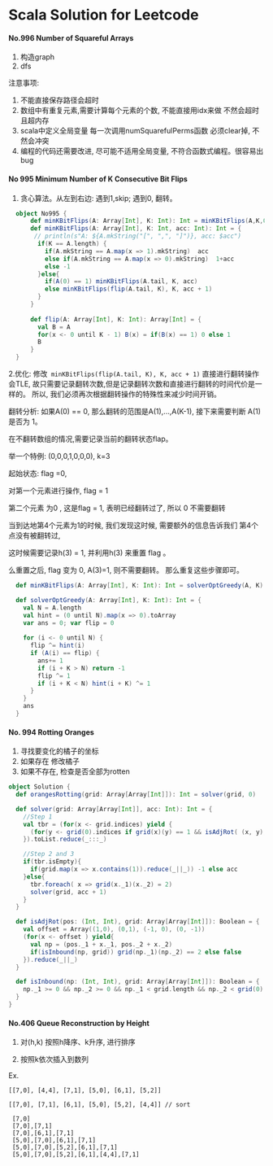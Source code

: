 # Scala Solution for Leetcode

#### No.996 Number of Squareful Arrays
1. 构造graph 
2. dfs

注意事项: 
1. 不能直接保存路径会超时
2. 数组中有重复元素,需要计算每个元素的个数, 不能直接用idx来做 不然会超时 且超内存
3. scala中定义全局变量 每一次调用numSquarefulPerms函数 必须clear掉, 不然会冲突
4. 编程的代码还需要改进, 尽可能不适用全局变量, 不符合函数式编程。很容易出bug

#### No 995 Minimum Number of K Consecutive Bit Flips
1. 贪心算法。从左到右边: 遇到1,skip; 遇到0, 翻转。

```Scala
  object No995 {
      def minKBitFlips(A: Array[Int], K: Int): Int = minKBitFlips(A,K,0)
      def minKBitFlips(A: Array[Int], K: Int, acc: Int): Int = {
       // println(s"A: ${A.mkString("[", ",", "]")}, acc: $acc")
        if(K == A.length) {
          if(A.mkString == A.map(x => 1).mkString)  acc
          else if(A.mkString == A.map(x => 0).mkString)  1+acc
          else -1
        }else{
          if(A(0) == 1) minKBitFlips(A.tail, K, acc)
          else minKBitFlips(flip(A.tail, K), K, acc + 1)
        }
      }
    
      def flip(A: Array[Int], K: Int): Array[Int] = {
        val B = A
        for(x <- 0 until K - 1) B(x) = if(B(x) == 1) 0 else 1
        B
      }
  }
```

2.优化: 修改` minKBitFlips(flip(A.tail, K), K, acc + 1)`  直接进行翻转操作会TLE, 故只需要记录翻转次数,但是记录翻转次数和直接进行翻转的时间代价是一样的。
所以, 我们必须再次根据翻转操作的特殊性来减少时间开销。

翻转分析: 如果A(0) == 0, 那么翻转的范围是A(1),...,A(K-1),
接下来需要判断 A(1) 是否为 1。

在不翻转数组的情况,需要记录当前的翻转状态flap。

举一个特例: (0,0,0,1,0,0,0), k=3

起始状态: flag =0, 

对第一个元素进行操作, flag = 1 
 
第二个元素 为0 , 这是flag = 1, 表明已经翻转过了, 所以 0 不需要翻转

当到达地第4个元素为1的时候, 我们发现这时候, 需要额外的信息告诉我们 第4个点没有被翻转过,

这时候需要记录h(3) = 1, 并利用h(3) 来重置 flag 。

么重置之后, flag 变为 0, A(3)=1, 则不需要翻转。 那么重复这些步骤即可。

```Scala
  def minKBitFlips(A: Array[Int], K: Int): Int = solverOptGreedy(A, K)

  def solverOptGreedy(A: Array[Int], K: Int): Int = {
    val N = A.length
    val hint = (0 until N).map(x => 0).toArray
    var ans = 0; var flip = 0
    
    for (i <- 0 until N) {
      flip ^= hint(i)
      if (A(i) == flip) {  
        ans+= 1  
        if (i + K > N) return -1 
        flip ^= 1
        if (i + K < N) hint(i + K) ^= 1
      }
    }
    ans
  }
```

#### No. 994 Rotting Oranges

1. 寻找要变化的橘子的坐标
2. 如果存在 修改橘子
3. 如果不存在, 检查是否全部为rotten

```Scala
object Solution {
  def orangesRotting(grid: Array[Array[Int]]): Int = solver(grid, 0)

  def solver(grid: Array[Array[Int]], acc: Int): Int = {
    //Step 1
    val tbr = (for(x <- grid.indices) yield {
      (for(y <- grid(0).indices if grid(x)(y) == 1 && isAdjRot( (x, y), grid)) yield (x, y)).toList
    }).toList.reduce(_:::_)

    //Step 2 and 3
    if(tbr.isEmpty){
      if(grid.map(x => x.contains(1)).reduce(_||_)) -1 else acc
    }else{
      tbr.foreach( x => grid(x._1)(x._2) = 2)
      solver(grid, acc + 1)
    }
  }

  def isAdjRot(pos: (Int, Int), grid: Array[Array[Int]]): Boolean = {
    val offset = Array((1,0), (0,1), (-1, 0), (0, -1))
    (for(x <- offset ) yield{
      val np = (pos._1 + x._1, pos._2 + x._2)
      if(isInbound(np, grid)) grid(np._1)(np._2) == 2 else false
    }).reduce(_||_)
  }

  def isInbound(np: (Int, Int), grid: Array[Array[Int]]): Boolean = {
    np._1 >= 0 && np._2 >= 0 && np._1 < grid.length && np._2 < grid(0).length
  }
}
```



#### No.406 Queue Reconstruction by Height

1. 对(h,k) 按照h降序、k升序, 进行排序

2. 按照k依次插入到数列

Ex. 

    [[7,0], [4,4], [7,1], [5,0], [6,1], [5,2]] 

    [[7,0], [7,1], [6,1], [5,0], [5,2], [4,4]] // sort

     [7,0]
     [7,0],[7,1]
     [7,0],[6,1],[7,1]
     [5,0],[7,0],[6,1],[7,1]
     [5,0],[7,0],[5,2],[6,1],[7,1]
     [5,0],[7,0],[5,2],[6,1],[4,4],[7,1]
     


  
  

